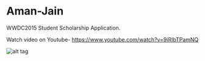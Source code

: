# Aman-Jain
WWDC2015 Student Scholarship Application.

Watch video on Youtube-  https://www.youtube.com/watch?v=9iRIbTPamNQ

![alt tag](https://github.com/amannayak0007/Aman-Jain/blob/master/screens.png)
